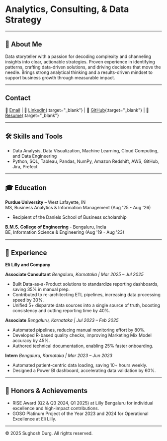 # Analytics, Consulting, & Data Strategy

---

## 👋 About Me

Data storyteller with a passion for decoding complexity and channeling insights into clear, actionable strategies.
Proven experience in identifying patterns, crafting data-driven solutions, and driving decisions that move the
needle. Brings strong analytical thinking and a results-driven mindset to support business growth through
measurable impact.

---

## Contact  
📧 [Email](mailto:sdurg@purdue.edu)  | 🔗 [LinkedIn](https://www.linkedin.com/in/sughoshdurg/){:target="_blank"}  | 🔗 [GitHub](https://github.com/sughoshdurg){:target="_blank"}  | 📄 [Resume](assets/Sughosh_Durg_Resume.pdf){:target="_blank"}

---

## 🛠 Skills and Tools
- Data Analysis, Data Visualization, Machine Learning, Cloud Computing, and Data Engineering  
- Python, SQL, Tableau, Pandas, NumPy, Amazon Redshift, AWS, GitHub, Jira, Prefect
  
---

## 🎓 Education
**Purdue University** – West Lafayette, IN  
MS, Business Analytics & Information Management (Aug '25 - Aug '26)  
- Recipient of the Daniels School of Business scholarship

**B.M.S. College of Engineering** - Bengaluru, India  
BE, Information Science & Engineering (Aug '19 - Aug '23)  

---

## 💼 Experience

**Eli Lilly and Company**  

**Associate Consultant**   *Bengaluru, Karnataka | Mar 2025 – Jul 2025*  
- Built Data-as-a-Product solutions to standardize reporting dashboards, saving 35% in manual prep.  
- Contributed to re-architecting ETL pipelines, increasing data processing speed by 30%.  
- Unified 5+ disparate data sources into a single source of truth, boosting consistency and cutting reporting time by 40%.  

**Associate**   *Bengaluru, Karnataka | Jul 2023 – Feb 2025*  
- Automated pipelines, reducing manual monitoring effort by 80%.  
- Developed R-based quality checks, improving Marketing Mix Model accuracy by 45%.  
- Authored technical documentation, enabling 25% faster onboarding.  

**Intern**   *Bengaluru, Karnataka | Mar 2023 – Jun 2023*  
- Automated patient-centric data loading, saving 10+ hours weekly.  
- Designed a Power BI dashboard, accelerating data validation by 60%.

---

## 🌟 Honors & Achievements
- RISE Award (Q2 & Q3 2024, Q1 2025) at Lilly Bengaluru for individual excellence and high-impact contributions.
- GOSO Platinum Project of the Year 2023 and 2024 for Operational Excellence at Eli Lilly.
  
---

© 2025 Sughosh Durg. All rights reserved.
